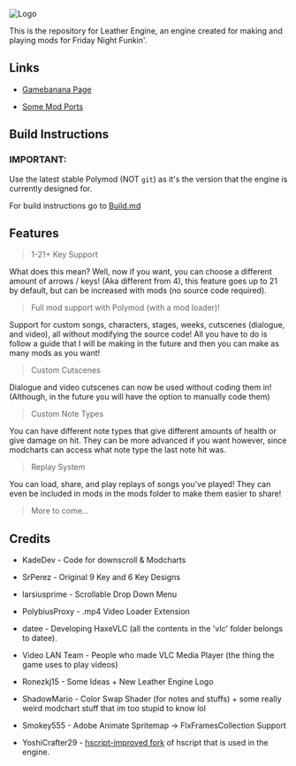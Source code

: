 ![Logo](art/Logo.png)

This is the repository for Leather Engine, an engine created for making and playing mods for Friday Night Funkin'.

## Links

- [Gamebanana Page](https://gamebanana.com/mods/334945)

- [Some Mod Ports](https://github.com/Leather128/LeathersFNFModPorts)

## Build Instructions 

### IMPORTANT:

Use the latest stable Polymod (NOT `git`) as it's the version that the engine is currently designed for.

For build instructions go to [Build.md](https://github.com/Leather128/LeatherEngine/blob/main/Build.md)

## Features

> 1-21+ Key Support

What does this mean? Well, now if you want, you can choose a different amount of arrows / keys! (Aka different from 4), this feature goes up to 21 by default, but can be increased with mods (no source code required).

> Full mod support with Polymod (with a mod loader)!

Support for custom songs, characters, stages, weeks, cutscenes (dialogue, and video), all without modifying the source code! All you have to do is follow a guide that I will be making in the future and then you can make as many mods as you want!

> Custom Cutscenes

Dialogue and video cutscenes can now be used without coding them in! (Although, in the future you will have the option to manually code them)

> Custom Note Types

You can have different note types that give different amounts of health or give damage on hit. They can be more advanced if you want however, since modcharts can access what note type the last note hit was.

> Replay System

You can load, share, and play replays of songs you've played! They can even be included in mods in the mods folder to make them easier to share!

> More to come...

## Credits

* KadeDev - Code for downscroll & Modcharts

* SrPerez - Original 9 Key and 6 Key Designs

* larsiusprime - Scrollable Drop Down Menu

* PolybiusProxy - .mp4 Video Loader Extension

* datee - Developing HaxeVLC (all the contents in the 'vlc' folder belongs to datee).

* Video LAN Team - People who made VLC Media Player (the thing the game uses to play videos)

* Ronezkj15 - Some Ideas + New Leather Engine Logo

* ShadowMario - Color Swap Shader (for notes and stuffs) + some really weird modchart stuff that im too stupid to know lol

* Smokey555 - Adobe Animate Spritemap -> FlxFramesCollection Support

* YoshiCrafter29 - [hscript-improved fork](https://github.com/YoshiCrafter29/hscript-improved) of hscript that is used in the engine.
